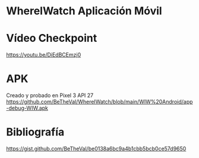 # WhereIWatch Aplicación Móvil
# Vídeo Checkpoint
https://youtu.be/DiEdBCEmzj0
  
# APK
Creado y probado en Pixel 3 API 27  
https://github.com/BeTheVal/WhereIWatch/blob/main/WIW%20Android/app-debug-WIW.apk

# Bibliografía   
https://gist.github.com/BeTheVal/be0138a6bc9a4b1cbb5bcb0ce57d9650
